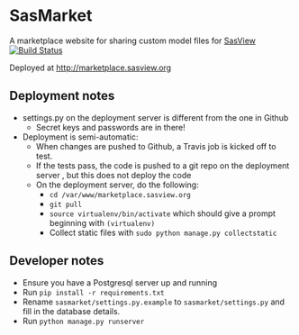 # SasMarket    
A marketplace website for sharing custom model files for [SasView](https://github.com/SasView/sasview)    
[![Build Status](https://travis-ci.org/SasView/sasmodel-marketplace.svg?branch=master)](https://travis-ci.org/SasView/sasmodel-marketplace)  

Deployed at http://marketplace.sasview.org

## Deployment notes
* settings.py on the deployment server is different from the one in Github  
  * Secret keys and passwords are in there!  
* Deployment is semi-automatic:
  * When changes are pushed to Github, a Travis job is kicked off to test.
  * If the tests pass, the code is pushed to a git repo on the deployment server
  , but this does not deploy the code
  * On the deployment server, do the following:
    * ```cd /var/www/marketplace.sasview.org```  
    * ```git pull```
    * ```source virtualenv/bin/activate``` which should give a prompt beginning
     with ```(virtualenv)```
    * Collect static files with ```sudo python manage.py collectstatic```

## Developer notes    
*   Ensure you have a Postgresql server up and running  
*   Run `pip install -r requirements.txt`  
*   Rename `sasmarket/settings.py.example` to `sasmarket/settings.py` and
fill in the database details.     
*   Run `python manage.py runserver`  
